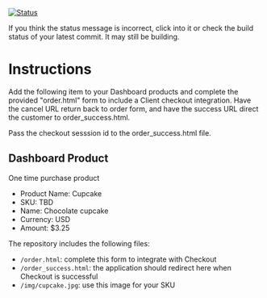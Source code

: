 [![Status](https://img.shields.io/badge/status-SUBMITTABLE%20COMMIT:%201ced9a7e49521ca605d112aa3bfe5007ddbeb313-brightgreen.svg)](https://github.com/andremcb/bakery_scaffold_AApE3fQi8zR0pcdo/commit/1ced9a7e49521ca605d112aa3bfe5007ddbeb313)











































If you think the status message is incorrect, click into it or check the build status of your latest commit. It may still be building.

# Instructions 

Add the following item to your Dashboard products and complete the provided "order.html" form to include a Client checkout integration. Have the cancel URL return back to order form, and have the success URL direct the customer to order_success.html. 

Pass the checkout sesssion id to the order_success.html file.

## Dashboard Product
One time purchase product
* Product Name: Cupcake
* SKU: TBD
* Name: Chocolate cupcake
* Currency: USD
* Amount: $3.25

The repository includes the following files:
* `/order.html`: complete this form to integrate with Checkout
* `/order_success.html`: the application should redirect here when Checkout is successful
* `/img/cupcake.jpg`: use this image for your SKU

